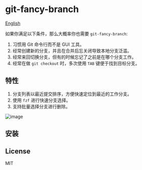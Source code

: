 # git-fancy-branch

[English](./README.md)

如果你满足以下条件，那么大概率你也需要 `git-fancy-branch`:

1. 习惯用 Git 命令行而不是 GUI 工具。
2. 经常创建新的分支，并且在合并后忘关闭导致本地分支泛滥。
3. 经常来回切换分支，但有的时候忘记了之前是在哪个分支工作。
4. 经常在做 `git checkout` 时，多次使用 `TAB` 键便于找到目标分支。


## 特性

1. 分支列表以最近提交排序，方便快速定位到最近的工作分支。
2. 使用 `fzf` 进行快速分支选择。
3. 支持批量选择分支进行删除。

![image](https://user-images.githubusercontent.com/2182004/116886592-d924c880-ac5b-11eb-9890-cc37afeb9fe9.png)


## 安装

## License
MIT
